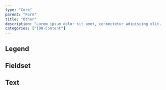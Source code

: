 ```yaml
---
type: "Core"
parent: "Form"
title: "Other"
description: "Lorem ipsum dolor sit amet, consectetur adipiscing elit. Nunc tempus laoreet leo sit amet iaculis."
categories: ["100-Content"]
---
```


## Legend

<demo>
  <demovanilla src="inline/core/form/legend">
  </demovanilla>
</demo>

## Fieldset

<demo>
  <demovanilla src="inline/core/form/fieldset">
  </demovanilla>
</demo>

## Text

<demo>
  <demovanilla src="inline/core/form/text">
  </demovanilla>
</demo>
